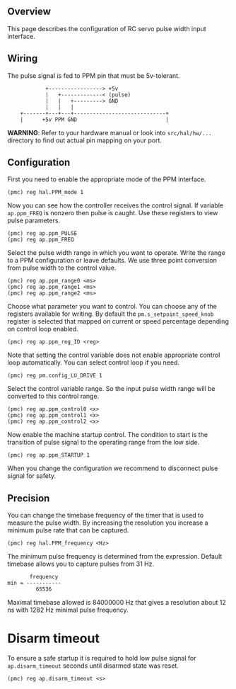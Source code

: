 ## Overview

This page describes the configuration of RC servo pulse width input interface.

## Wiring

The pulse signal is fed to PPM pin that must be 5v-tolerant.

```
	        +-----------------> +5v
	        |   +-------------< (pulse)
	        |   |   +---------> GND
	        |   |   |
	+-------+---+---+-----------------------------+
	|      +5v PPM GND                            |
```

**WARNING**: Refer to your hardware manual or look into `src/hal/hw/...`
directory to find out actual pin mapping on your port.

## Configuration

First you need to enable the appropriate mode of the PPM interface.

	(pmc) reg hal.PPM_mode 1

Now you can see how the controller receives the control signal. If variable
`ap.ppm_FREQ` is nonzero then pulse is caught. Use these registers to view
pulse parameters.

	(pmc) reg ap.ppm_PULSE
	(pmc) reg ap.ppm_FREQ

Select the pulse width range in which you want to operate. Write the range to a
PPM configuration or leave defaults. We use three point conversion from pulse
width to the control value.

	(pmc) reg ap.ppm_range0 <ms>
	(pmc) reg ap.ppm_range1 <ms>
	(pmc) reg ap.ppm_range2 <ms>

Choose what parameter you want to control. You can choose any of the registers
available for writing. By default the `pm.s_setpoint_speed_knob` register is
selected that mapped on current or speed percentage depending on control loop
enabled.

	(pmc) reg ap.ppm_reg_ID <reg>

Note that setting the control variable does not enable appropriate control loop
automatically. You can select control loop if you need.

	(pmc) reg pm.config_LU_DRIVE 1

Select the control variable range. So the input pulse width range will be
converted to this control range.

	(pmc) reg ap.ppm_control0 <x>
	(pmc) reg ap.ppm_control1 <x>
	(pmc) reg ap.ppm_control2 <x>

Now enable the machine startup control. The condition to start is the transition
of pulse signal to the operating range from the low side.

	(pmc) reg ap.ppm_STARTUP 1

When you change the configuration we recommend to disconnect pulse signal for
safety.

## Precision

You can change the timebase frequency of the timer that is used to measure the
pulse width. By increasing the resolution you increase a minimum pulse rate
that can be captured.

	(pmc) reg hal.PPM_frequency <Hz>

The minimum pulse frequency is determined from the expression. Default timebase
allows you to capture pulses from 31 Hz.

	       frequency
	min = -----------
	         65536

Maximal timebase allowed is 84000000 Hz that gives a resolution about 12 ns
with 1282 Hz minimal pulse frequency.

# Disarm timeout

To ensure a safe startup it is required to hold low pulse signal for
`ap.disarm_timeout` seconds until disarmed state was reset.

	(pmc) reg ap.disarm_timeout <s>

